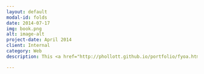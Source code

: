 ```yaml
---
layout: default
modal-id: folds
date: 2014-07-17
img: book.png
alt: image-alt
project-date: April 2014
client: Internal
category: Web
description: This <a href="http://phollott.github.io/portfolio/fyoa.html">Fork Your Own Adventure</a> sample combines AngularJS <em>Custom Directives</em> with jsFiddle to show how an author can easily create a short story in the form of a classic "Choose Your Own Adventure". It intentionally blurs the distinction between <em>author</em> and <em>developer</em>. <br/><br/>Written in July 2006 as a reaction to Access Copyright's Captain Copyright campaign directed at kids, "The Pig and the Box" is a book about the negative side of DRM. Since the author "MCM" has made the text available through Creative Commons, I thought it would be entirely appropriate to <a href="http://phollott.github.io/portfolio/piglibs.html">turn it into a "mad lib"</a>, using my technologies of choice, AngularJS and jsFiddle.

---
```


